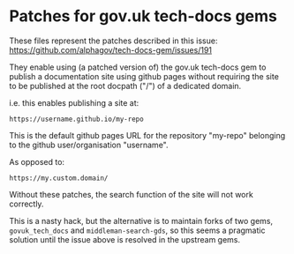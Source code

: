 # Patches for gov.uk tech-docs gems

These files represent the patches described in this issue:
https://github.com/alphagov/tech-docs-gem/issues/191

They enable using (a patched version of) the gov.uk tech-docs gem to publish a
documentation site using github pages without requiring the site to be
published at the root docpath ("/") of a dedicated domain.

i.e. this enables publishing a site at:

```
https://username.github.io/my-repo
```

This is the default github pages URL for the repository "my-repo" belonging to
the github user/organisation "username".

As opposed to:

```
https://my.custom.domain/
```

Without these patches, the search function of the site will not work correctly.

This is a nasty hack, but the alternative is to maintain forks of two gems,
`govuk_tech_docs` and `middleman-search-gds`, so this seems a pragmatic
solution until the issue above is resolved in the upstream gems.